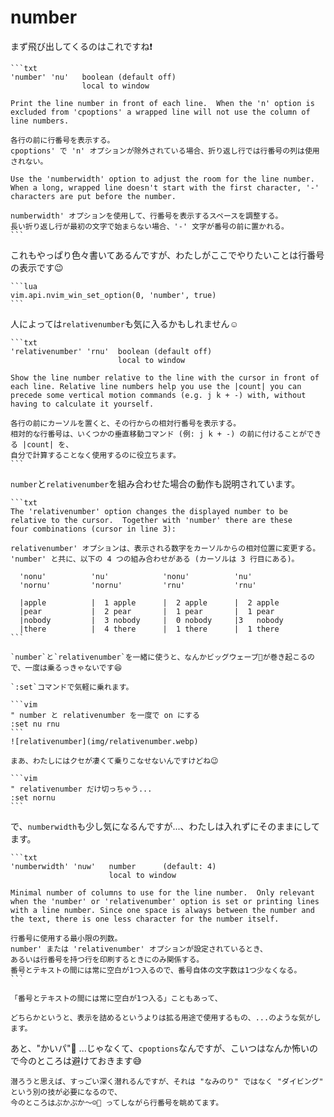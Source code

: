 # number

まず飛び出してくるのはこれですね❗

~~~admonish info title=":h 'number'"
```txt
'number' 'nu'   boolean (default off)
                local to window

Print the line number in front of each line.  When the 'n' option is
excluded from 'cpoptions' a wrapped line will not use the column of
line numbers.

各行の前に行番号を表示する。
cpoptions' で 'n' オプションが除外されている場合、折り返し行では行番号の列は使用されない。

Use the 'numberwidth' option to adjust the room for the line number.
When a long, wrapped line doesn't start with the first character, '-'
characters are put before the number.

numberwidth' オプションを使用して、行番号を表示するスペースを調整する。
長い折り返し行が最初の文字で始まらない場合、'-' 文字が番号の前に置かれる。
```
~~~

これもやっぱり色々書いてあるんですが、わたしがここでやりたいことは行番号の表示です😉

~~~admonish example title="options.lua"
```lua
vim.api.nvim_win_set_option(0, 'number', true)
```
~~~

人によっては`relativenumber`も気に入るかもしれません☺️

~~~admonish info title=":h relativenumber"
```txt
'relativenumber' 'rnu'  boolean (default off)
                        local to window

Show the line number relative to the line with the cursor in front of
each line. Relative line numbers help you use the |count| you can
precede some vertical motion commands (e.g. j k + -) with, without
having to calculate it yourself.

各行の前にカーソルを置くと、その行からの相対行番号を表示する。
相対的な行番号は、いくつかの垂直移動コマンド (例: j k + -) の前に付けることができる |count| を、
自分で計算することなく使用するのに役立ちます。
```
~~~

`number`と`relativenumber`を組み合わせた場合の動作も説明されています。

~~~admonish info title=":h number_relativenumber"
```txt
The 'relativenumber' option changes the displayed number to be
relative to the cursor.  Together with 'number' there are these
four combinations (cursor in line 3):

relativenumber' オプションは、表示される数字をカーソルからの相対位置に変更する。
'number' と共に、以下の 4 つの組み合わせがある (カーソルは 3 行目にある)。

  'nonu'          'nu'            'nonu'          'nu'
  'nornu'         'nornu'         'rnu'           'rnu'

  |apple          |  1 apple      |  2 apple      |  2 apple
  |pear           |  2 pear       |  1 pear       |  1 pear
  |nobody         |  3 nobody     |  0 nobody     |3   nobody
  |there          |  4 there      |  1 there      |  1 there
```
~~~

~~~admonish tip
`number`と`relativenumber`を一緒に使うと、なんかビッグウェーブ🌊が巻き起こるので、一度は乗るっきゃないです😆

`:set`コマンドで気軽に乗れます。

```vim
" number と relativenumber を一度で on にする
:set nu rnu
```
![relativenumber](img/relativenumber.webp)

まあ、わたしにはクセが凄くて乗りこなせないんですけどね😉

```vim
" relativenumber だけ切っちゃう...
:set nornu
```
~~~

で、`numberwidth`も少し気になるんですが...、わたしは入れずにそのままにしてます。

~~~admonish info title=":h numberwidth"
```txt
'numberwidth' 'nuw'   number      (default: 4)
                      local to window

Minimal number of columns to use for the line number.  Only relevant
when the 'number' or 'relativenumber' option is set or printing lines
with a line number. Since one space is always between the number and
the text, there is one less character for the number itself.

行番号に使用する最小限の列数。
number' または 'relativenumber' オプションが設定されているとき、
あるいは行番号を持つ行を印刷するときにのみ関係する。
番号とテキストの間には常に空白が1つ入るので、番号自体の文字数は1つ少なくなる。
```
~~~

```admonish note
「番号とテキストの間には常に空白が1つ入る」こともあって、

どちらかというと、表示を詰めるというよりは拡る用途で使用するもの、...のような気がします。
```

あと、"かいパ"🙊 ...じゃなくて、`cpoptions`なんですが、こいつはなんか怖いので今のところは避けておきます😅

```admonish success
潜ろうと思えば、すっごい深く潜れるんですが、それは "なみのり" ではなく "ダイビング" という別の技が必要になるので、
今のところはぷかぷか〜☺️🦭 ってしながら行番号を眺めてます。
```
